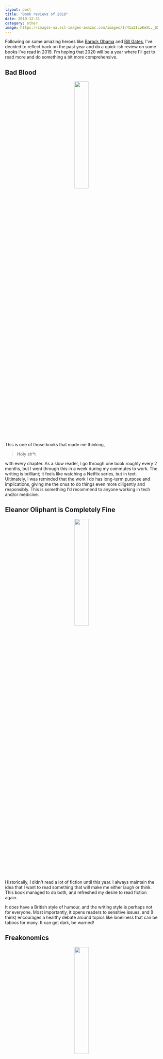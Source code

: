 ```yaml
---
layout: post
title: "Book reviews of 2019"
date: 2019-12-31
category: other
image: https://images-na.ssl-images-amazon.com/images/I/41a3ILoKeXL._SX328_BO1,204,203,200_.jpg
---
```


Following on some amazing heroes like [Barack Obama](https://twitter.com/barackobama) and [Bill Gates](https://twitter.com/billgates),
I've decided to reflect back on the past year and do a quick-ish review on some books I've read in 2019.
I'm hoping that 2020 will be a year where I'll get to read more and do something a bit more comprehensive.

## Bad Blood
<div style="text-align: center">
    <img src="https://images-na.ssl-images-amazon.com/images/I/41a3ILoKeXL._SX328_BO1,204,203,200_.jpg" width="30%">
</div>

This is one of those books that made me thinking,
> Holy sh*t

with every chapter. As a slow reader, I go through one book roughly every 2 months, but I went through this in
a week during my commutes to work. The writing is brilliant; it feels like watching a Netflix series, but in
text. Ultimately, I was reminded that the work I do has long-term purpose and implications, giving me the onus
to do things even more diligently and responsibly. This is something I'd recommend to anyone working in tech
and/or medicine.    

## Eleanor Oliphant is Completely Fine

<div style="text-align: center">
    <img src="https://www.irishtimes.com/polopoly_fs/1.3157827.1500304158!/image/image.jpg" width="30%">
</div>

Historically, I didn't read a lot of fiction until this year. I always maintain the idea that I want to read something
that will make me either laugh or think. This book managed to do both, and refreshed my desire to read fiction again. 

It does have a British style of humour, and the writing style is perhaps not for everyone. Most importantly, it opens
readers to sensitive issues, and (I think) encourages a healthy debate around topics like loneliness that can be taboos
for many. It can get dark, be warned!  

## Freakonomics

<div style="text-align: center">
    <img src="https://images-na.ssl-images-amazon.com/images/I/81vvkWOSr7L.jpg" width="30%">
</div>

Not exactly the "newest" book to get off the shelves, but this was a very thought-provoking book indeed. As a
bioinformatician / data scientist, I think books like these remind us that **there is more than meets the eye**.
In other words, what may seem like obvious correlations are essentially confounders, and we need to do deeper
analyses to look at the causative agents that account for variations in our observations. For example, Levitt and
Dubner touch on how a reduction in crime is a consequence of _reduced abortions_, and _not_ increased police numbers.

## Brave New World
<div style="text-align: center">
    <img src="https://images-na.ssl-images-amazon.com/images/I/91D4YvdC0dL.jpg" width="30%">
</div>

Again, an old classic, but one where I saw many parallels with our society today. Instead of _soma_, I would
argue that today's "happy drug" is our smartphone - see the screen a bit, and you're jolted back to life. Given
that (possibly) my favourite fiction of all time is 1984, I was hoping to enjoy _Brave New World_ just as much. While
I found Aldous Huxley to be a bit drier than Orwell, it was shocking to see how many aspects of the book (e.g. the
division of classes, low-key racism) are still making headlines today. 

## Fahrenheit 451  
<div style="text-align: center">
    <img src="https://images-na.ssl-images-amazon.com/images/I/91EKCYo8gVL.jpg" width="30%">
</div>

The last of old classics in the list for 2019. Another reminder of why books are, in my view, under-rated in
today's society, and deserve more attention. While it's hard to imagine a society where books will be eradicated
forever, Fahrenheit 451 reminds us that the fundamental spread of the best information, knowledge, and wisdom are
in books, and they should be held as treasures.   

## Meaning of Marriage
<div style="text-align: center">
    <img src="https://images-na.ssl-images-amazon.com/images/I/41kyfU8xFIL._SX324_BO1,204,203,200_.jpg" width="30%">
</div>

Earlier this year, my wife and I got married in a church ceremony. This book was a good reminder for the types
of values that we want to uphold in our marriage, and confirm our commitment to doing so. As per Tim Keller's
usual style, expect lots of C.S. Lewis and Biblical references.